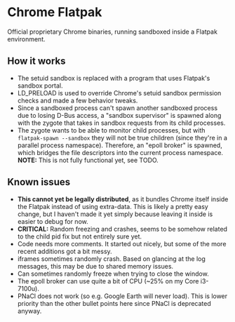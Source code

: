 # Chrome Flatpak

Official proprietary Chrome binaries, running sandboxed inside a Flatpak environment.

## How it works

- The setuid sandbox is replaced with a program that uses Flatpak's sandbox portal.
- LD_PRELOAD is used to override Chrome's setuid sandbox permission checks and made a few
  behavior tweaks.
- Since a sandboxed process can't spawn another sandboxed process due to losing D-Bus access, a
  "sandbox supervisor" is spawned along with the zygote that takes in sandbox requests from its
  child processes.
- The zygote wants to be able to monitor child processes, but with `flatpak-spawn --sandbox`
  they will not be true children (since they're in a parallel process namespace). Therefore,
  an "epoll broker" is spawned, which bridges the file descriptors into the current process
  namespace. **NOTE:** This is not fully functional yet, see TODO.

## Known issues

- **This cannot yet be legally distributed**, as it bundles Chrome itself inside the Flatpak
  instead of using extra-data. This is likely a pretty easy change, but I haven't made it
  yet simply because leaving it inside is easier to debug for now.
- **CRITICAL:** Random freezing and crashes, seems to be somehow related to the child pid fix
  but not entirely sure yet.
- Code needs more comments. It started out nicely, but some of the more recent additions got a
  bit messy.
- iframes sometimes randomly crash. Based on glancing at the log messages, this may be due to
  shared memory issues.
- Can sometimes randomly freeze when trying to close the window.
- The epoll broker can use quite a bit of CPU (~25% on my Core i3-7100u).
- PNaCl does not work (so e.g. Google Earth will never load). This is lower priority than the
  other bullet points here since PNaCl is deprecated anyway.
